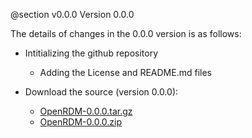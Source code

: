@section v0.0.0 Version 0.0.0

The details of changes in the 0.0.0 version is as follows:

+ Intitializing the github repository
   - Adding the License and README.md files

+ Download the source (version 0.0.0):
   - [OpenRDM-0.0.0.tar.gz](https://github.com/SinaMostafanejad/OpenRDM/archive/v0.0.0.tar.gz)
   - [OpenRDM-0.0.0.zip](https://github.com/SinaMostafanejad/OpenRDM/archive/v0.0.0.zip)
